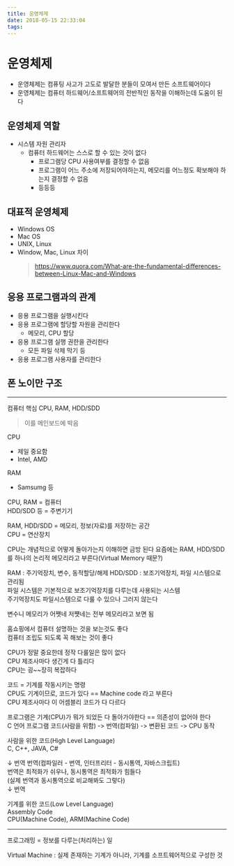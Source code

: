 ```yaml
---
title: 운영체제
date: 2018-05-15 22:33:04
tags:
---
```


# 운영체제
- 운영체제는 컴퓨팅 사고가 고도로 발달한 분들이 모여서 만든 소프트웨어이다
- 운영체제는 컴퓨터 하드웨어/소프트웨어의 전반적인 동작을 이해하는데 도움이 된다

## 운영체제 역할
- 시스템 자원 관리자
    - 컴퓨터 하드웨어는 스스로 할 수 있는 것이 없다
        - 프로그램당 CPU 사용여부를 결정할 수 없음
        - 프로그램이 어느 주소에 저장되어야하는지, 메모리를 어느정도 확보해야 하는지 결정할 수 없음
        - 등등등

## 대표적 운영체제
- Windows OS
- Mac OS
- UNIX, Linux 
- Window, Mac, Linux 차이
    > <https://www.quora.com/What-are-the-fundamental-differences-between-Linux-Mac-and-Windows> 

## 응용 프로그램과의 관계
- 응용 프로그램을 실행시킨다
- 응용 프로그램에 할당할 자원을 관리한다
    - 메모리, CPU 할당
- 응용 프로그램 실행 권한을 관리한다
    - 모든 파일 삭제 막기 등
- 응용 프로그램 사용자를 관리한다

## 폰 노이만 구조

---

컴퓨터 핵심
CPU, RAM, HDD/SDD
> 이를 메인보드에 박음

CPU
- 제일 중요함
- Intel, AMD

RAM
- Samsumg 등

CPU, RAM = 컴퓨터  
HDD/SDD 등 = 주변기기  

RAM, HDD/SDD = 메모리, 정보(자료)를 저장하는 공간  
CPU = 연산장치  

CPU는 개념적으로 어떻게 돌아가는지 이해하면 금방 된다
요즘에는 RAM, HDD/SDD를 하나의 논리적 메모리라고 부른다(Virtual Memory 때문?)  

RAM : 주기억장치, 변수, 동적할당/해제
HDD/SDD : 보조기억장치, 파일 시스템으로 관리됨  
파일 시스템은 기본적으로 보조기억장치를 다루는데 사용되는 시스템  
주기억장치도 파일시스템으로 다룰 수 있으나 그러지 않는다  

변수니 메모리가 어쨋네 저쩃네는 전부 메모리라고 보면 됨  

홈쇼핑에서 컴퓨터 설명하는 것을 보는것도 좋다  
컴퓨터 조립도 되도록 꼭 해보는 것이 좋다  

CPU가 정말 중요한데 정작 다룰일은 많이 없다  
CPU 제조사마다 생긴게 다 틀리다  
CPU는 굉~~장히 복잡하다  

코드 = 기계를 작동시키는 명령  
CPU도 기계이므로, 코드가 있다 == Machine code 라고 부른다  
CPU 제조사마다 이 어셈블리 코드가 다 다르다  

프로그램은 기계(CPU)가 뭐가 되었든 다 돌아가야한다 == 의존성이 없어야 한다  
C 언어 프로그램 코드(사람을 위함) -> 번역(컴파일) -> 변환된 코드 -> CPU 동작  

사람을 위한 코드(High Level Language)  
C, C++, JAVA, C#  

↓ 번역
번역(컴파일러 - 번역, 인터프리터 - 동시통역, 자바스크립트)  
번역은 최적화가 쉬우나, 동시통역은 최적화가 힘들다  
(실제 번역과 동시통역으로 비교해봐도 그렇다)  
↓ 번역

기계를 위한 코드(Low Level Language)  
Assembly Code  
CPU(Machine Code), ARM(Machine Code)  

---

프로그래밍 = 정보를 다루는(처리하는) 일  

Virtual Machine : 실제 존재하는 기계가 아니라, 기계를 소프트웨어적으로 구성한 것  

<!-- more -->